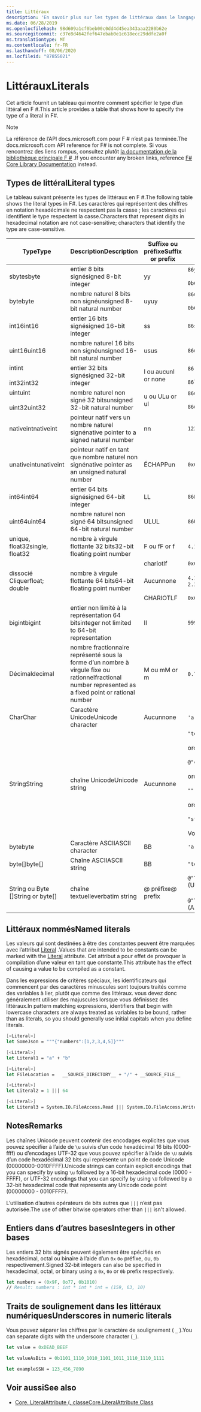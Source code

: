```yaml
---
title: Littéraux
description: 'En savoir plus sur les types de littéraux dans le langage de programmation F #.'
ms.date: 06/28/2019
ms.openlocfilehash: 98d609a1cf0beb00c0dd4d45ea343aaa2280b62e
ms.sourcegitcommit: c37e8d4642fef647ebab0e1c618ecc29ddfe2a0f
ms.translationtype: MT
ms.contentlocale: fr-FR
ms.lasthandoff: 08/06/2020
ms.locfileid: "87855021"
---
```

# <a name="literals"></a><span data-ttu-id="5cccf-103">Littéraux</span><span class="sxs-lookup"><span data-stu-id="5cccf-103">Literals</span></span>

<span data-ttu-id="5cccf-104">Cet article fournit un tableau qui montre comment spécifier le type d’un littéral en F #.</span><span class="sxs-lookup"><span data-stu-id="5cccf-104">This article provides a table that shows how to specify the type of a literal in F#.</span></span>

> [!NOTE]
> <span data-ttu-id="5cccf-105">La référence de l’API docs.microsoft.com pour F # n’est pas terminée.</span><span class="sxs-lookup"><span data-stu-id="5cccf-105">The docs.microsoft.com API reference for F# is not complete.</span></span> <span data-ttu-id="5cccf-106">Si vous rencontrez des liens rompus, consultez plutôt [la documentation de la bibliothèque principale F #](https://fsharp.github.io/fsharp-core-docs/) .</span><span class="sxs-lookup"><span data-stu-id="5cccf-106">If you encounter any broken links, reference [F# Core Library Documentation](https://fsharp.github.io/fsharp-core-docs/) instead.</span></span>

## <a name="literal-types"></a><span data-ttu-id="5cccf-107">Types de littéral</span><span class="sxs-lookup"><span data-stu-id="5cccf-107">Literal types</span></span>

<span data-ttu-id="5cccf-108">Le tableau suivant présente les types de littéraux en F #.</span><span class="sxs-lookup"><span data-stu-id="5cccf-108">The following table shows the literal types in F#.</span></span> <span data-ttu-id="5cccf-109">Les caractères qui représentent des chiffres en notation hexadécimale ne respectent pas la casse ; les caractères qui identifient le type respectent la casse.</span><span class="sxs-lookup"><span data-stu-id="5cccf-109">Characters that represent digits in hexadecimal notation are not case-sensitive; characters that identify the type are case-sensitive.</span></span>

|<span data-ttu-id="5cccf-110">Type</span><span class="sxs-lookup"><span data-stu-id="5cccf-110">Type</span></span>|<span data-ttu-id="5cccf-111">Description</span><span class="sxs-lookup"><span data-stu-id="5cccf-111">Description</span></span>|<span data-ttu-id="5cccf-112">Suffixe ou préfixe</span><span class="sxs-lookup"><span data-stu-id="5cccf-112">Suffix or prefix</span></span>|<span data-ttu-id="5cccf-113">Exemples</span><span class="sxs-lookup"><span data-stu-id="5cccf-113">Examples</span></span>|
|----|-----------|----------------|--------|
|<span data-ttu-id="5cccf-114">sbyte</span><span class="sxs-lookup"><span data-stu-id="5cccf-114">sbyte</span></span>|<span data-ttu-id="5cccf-115">entier 8 bits signé</span><span class="sxs-lookup"><span data-stu-id="5cccf-115">signed 8-bit integer</span></span>|<span data-ttu-id="5cccf-116">y</span><span class="sxs-lookup"><span data-stu-id="5cccf-116">y</span></span>|`86y`<br /><br />`0b00000101y`|
|<span data-ttu-id="5cccf-117">byte</span><span class="sxs-lookup"><span data-stu-id="5cccf-117">byte</span></span>|<span data-ttu-id="5cccf-118">nombre naturel 8 bits non signé</span><span class="sxs-lookup"><span data-stu-id="5cccf-118">unsigned 8-bit natural number</span></span>|<span data-ttu-id="5cccf-119">uy</span><span class="sxs-lookup"><span data-stu-id="5cccf-119">uy</span></span>|`86uy`<br /><br />`0b00000101uy`|
|<span data-ttu-id="5cccf-120">int16</span><span class="sxs-lookup"><span data-stu-id="5cccf-120">int16</span></span>|<span data-ttu-id="5cccf-121">entier 16 bits signé</span><span class="sxs-lookup"><span data-stu-id="5cccf-121">signed 16-bit integer</span></span>|<span data-ttu-id="5cccf-122">s</span><span class="sxs-lookup"><span data-stu-id="5cccf-122">s</span></span>|`86s`|
|<span data-ttu-id="5cccf-123">uint16</span><span class="sxs-lookup"><span data-stu-id="5cccf-123">uint16</span></span>|<span data-ttu-id="5cccf-124">nombre naturel 16 bits non signé</span><span class="sxs-lookup"><span data-stu-id="5cccf-124">unsigned 16-bit natural number</span></span>|<span data-ttu-id="5cccf-125">us</span><span class="sxs-lookup"><span data-stu-id="5cccf-125">us</span></span>|`86us`|
|<span data-ttu-id="5cccf-126">int</span><span class="sxs-lookup"><span data-stu-id="5cccf-126">int</span></span><br /><br /><span data-ttu-id="5cccf-127">int32</span><span class="sxs-lookup"><span data-stu-id="5cccf-127">int32</span></span>|<span data-ttu-id="5cccf-128">entier 32 bits signé</span><span class="sxs-lookup"><span data-stu-id="5cccf-128">signed 32-bit integer</span></span>|<span data-ttu-id="5cccf-129">l ou aucun</span><span class="sxs-lookup"><span data-stu-id="5cccf-129">l or none</span></span>|`86`<br /><br />`86l`|
|<span data-ttu-id="5cccf-130">uint</span><span class="sxs-lookup"><span data-stu-id="5cccf-130">uint</span></span><br /><br /><span data-ttu-id="5cccf-131">uint32</span><span class="sxs-lookup"><span data-stu-id="5cccf-131">uint32</span></span>|<span data-ttu-id="5cccf-132">nombre naturel non signé 32 bits</span><span class="sxs-lookup"><span data-stu-id="5cccf-132">unsigned 32-bit natural number</span></span>|<span data-ttu-id="5cccf-133">u ou UL</span><span class="sxs-lookup"><span data-stu-id="5cccf-133">u or ul</span></span>|`86u`<br /><br />`86ul`|
|<span data-ttu-id="5cccf-134">nativeint</span><span class="sxs-lookup"><span data-stu-id="5cccf-134">nativeint</span></span>|<span data-ttu-id="5cccf-135">pointeur natif vers un nombre naturel signé</span><span class="sxs-lookup"><span data-stu-id="5cccf-135">native pointer to a signed natural number</span></span>|<span data-ttu-id="5cccf-136">n</span><span class="sxs-lookup"><span data-stu-id="5cccf-136">n</span></span>|`123n`|
|<span data-ttu-id="5cccf-137">unativeint</span><span class="sxs-lookup"><span data-stu-id="5cccf-137">unativeint</span></span>|<span data-ttu-id="5cccf-138">pointeur natif en tant que nombre naturel non signé</span><span class="sxs-lookup"><span data-stu-id="5cccf-138">native pointer as an unsigned natural number</span></span>|<span data-ttu-id="5cccf-139">ÉCHAPP</span><span class="sxs-lookup"><span data-stu-id="5cccf-139">un</span></span>|`0x00002D3Fun`|
|<span data-ttu-id="5cccf-140">int64</span><span class="sxs-lookup"><span data-stu-id="5cccf-140">int64</span></span>|<span data-ttu-id="5cccf-141">entier 64 bits signé</span><span class="sxs-lookup"><span data-stu-id="5cccf-141">signed 64-bit integer</span></span>|<span data-ttu-id="5cccf-142">L</span><span class="sxs-lookup"><span data-stu-id="5cccf-142">L</span></span>|`86L`|
|<span data-ttu-id="5cccf-143">uint64</span><span class="sxs-lookup"><span data-stu-id="5cccf-143">uint64</span></span>|<span data-ttu-id="5cccf-144">nombre naturel non signé 64 bits</span><span class="sxs-lookup"><span data-stu-id="5cccf-144">unsigned 64-bit natural number</span></span>|<span data-ttu-id="5cccf-145">UL</span><span class="sxs-lookup"><span data-stu-id="5cccf-145">UL</span></span>|`86UL`|
|<span data-ttu-id="5cccf-146">unique, float32</span><span class="sxs-lookup"><span data-stu-id="5cccf-146">single, float32</span></span>|<span data-ttu-id="5cccf-147">nombre à virgule flottante 32 bits</span><span class="sxs-lookup"><span data-stu-id="5cccf-147">32-bit floating point number</span></span>|<span data-ttu-id="5cccf-148">F ou f</span><span class="sxs-lookup"><span data-stu-id="5cccf-148">F or f</span></span>|<span data-ttu-id="5cccf-149">`4.14F` ou `4.14f`</span><span class="sxs-lookup"><span data-stu-id="5cccf-149">`4.14F` or `4.14f`</span></span>|
|||<span data-ttu-id="5cccf-150">chariot</span><span class="sxs-lookup"><span data-stu-id="5cccf-150">lf</span></span>|`0x00000000lf`|
|<span data-ttu-id="5cccf-151">dissocié Cliquer</span><span class="sxs-lookup"><span data-stu-id="5cccf-151">float; double</span></span>|<span data-ttu-id="5cccf-152">nombre à virgule flottante 64 bits</span><span class="sxs-lookup"><span data-stu-id="5cccf-152">64-bit floating point number</span></span>|<span data-ttu-id="5cccf-153">Aucun</span><span class="sxs-lookup"><span data-stu-id="5cccf-153">none</span></span>|<span data-ttu-id="5cccf-154">`4.14` ou `2.3E+32` ou `2.3e+32`</span><span class="sxs-lookup"><span data-stu-id="5cccf-154">`4.14` or `2.3E+32` or `2.3e+32`</span></span>|
|||<span data-ttu-id="5cccf-155">CHARIOT</span><span class="sxs-lookup"><span data-stu-id="5cccf-155">LF</span></span>|`0x0000000000000000LF`|
|<span data-ttu-id="5cccf-156">bigint</span><span class="sxs-lookup"><span data-stu-id="5cccf-156">bigint</span></span>|<span data-ttu-id="5cccf-157">entier non limité à la représentation 64 bits</span><span class="sxs-lookup"><span data-stu-id="5cccf-157">integer not limited to 64-bit representation</span></span>|<span data-ttu-id="5cccf-158">I</span><span class="sxs-lookup"><span data-stu-id="5cccf-158">I</span></span>|`9999999999999999999999999999I`|
|<span data-ttu-id="5cccf-159">Décimal</span><span class="sxs-lookup"><span data-stu-id="5cccf-159">decimal</span></span>|<span data-ttu-id="5cccf-160">nombre fractionnaire représenté sous la forme d’un nombre à virgule fixe ou rationnel</span><span class="sxs-lookup"><span data-stu-id="5cccf-160">fractional number represented as a fixed point or rational number</span></span>|<span data-ttu-id="5cccf-161">M ou m</span><span class="sxs-lookup"><span data-stu-id="5cccf-161">M or m</span></span>|<span data-ttu-id="5cccf-162">`0.7833M` ou `0.7833m`</span><span class="sxs-lookup"><span data-stu-id="5cccf-162">`0.7833M` or `0.7833m`</span></span>|
|<span data-ttu-id="5cccf-163">Char</span><span class="sxs-lookup"><span data-stu-id="5cccf-163">Char</span></span>|<span data-ttu-id="5cccf-164">Caractère Unicode</span><span class="sxs-lookup"><span data-stu-id="5cccf-164">Unicode character</span></span>|<span data-ttu-id="5cccf-165">Aucun</span><span class="sxs-lookup"><span data-stu-id="5cccf-165">none</span></span>|<span data-ttu-id="5cccf-166">`'a'` ou `'\u0061'`</span><span class="sxs-lookup"><span data-stu-id="5cccf-166">`'a'` or `'\u0061'`</span></span>|
|<span data-ttu-id="5cccf-167">String</span><span class="sxs-lookup"><span data-stu-id="5cccf-167">String</span></span>|<span data-ttu-id="5cccf-168">chaîne Unicode</span><span class="sxs-lookup"><span data-stu-id="5cccf-168">Unicode string</span></span>|<span data-ttu-id="5cccf-169">Aucun</span><span class="sxs-lookup"><span data-stu-id="5cccf-169">none</span></span>|`"text\n"`<br /><br /><span data-ttu-id="5cccf-170">or</span><span class="sxs-lookup"><span data-stu-id="5cccf-170">or</span></span><br /><br />`@"c:\filename"`<br /><br /><span data-ttu-id="5cccf-171">or</span><span class="sxs-lookup"><span data-stu-id="5cccf-171">or</span></span><br /><br />`"""<book title="Paradise Lost">"""`<br /><br /><span data-ttu-id="5cccf-172">or</span><span class="sxs-lookup"><span data-stu-id="5cccf-172">or</span></span><br /><br />`"string1" + "string2"`<br /><br /><span data-ttu-id="5cccf-173">Voir aussi [chaînes](Strings.md).</span><span class="sxs-lookup"><span data-stu-id="5cccf-173">See also [Strings](Strings.md).</span></span>|
|<span data-ttu-id="5cccf-174">byte</span><span class="sxs-lookup"><span data-stu-id="5cccf-174">byte</span></span>|<span data-ttu-id="5cccf-175">Caractère ASCII</span><span class="sxs-lookup"><span data-stu-id="5cccf-175">ASCII character</span></span>|<span data-ttu-id="5cccf-176">B</span><span class="sxs-lookup"><span data-stu-id="5cccf-176">B</span></span>|`'a'B`|
|<span data-ttu-id="5cccf-177">byte[]</span><span class="sxs-lookup"><span data-stu-id="5cccf-177">byte[]</span></span>|<span data-ttu-id="5cccf-178">Chaîne ASCII</span><span class="sxs-lookup"><span data-stu-id="5cccf-178">ASCII string</span></span>|<span data-ttu-id="5cccf-179">B</span><span class="sxs-lookup"><span data-stu-id="5cccf-179">B</span></span>|`"text"B`|
|<span data-ttu-id="5cccf-180">String ou Byte []</span><span class="sxs-lookup"><span data-stu-id="5cccf-180">String or byte[]</span></span>|<span data-ttu-id="5cccf-181">chaîne textuelle</span><span class="sxs-lookup"><span data-stu-id="5cccf-181">verbatim string</span></span>|<span data-ttu-id="5cccf-182">@ préfixe</span><span class="sxs-lookup"><span data-stu-id="5cccf-182">@ prefix</span></span>|<span data-ttu-id="5cccf-183">`@"\\server\share"`Unicode</span><span class="sxs-lookup"><span data-stu-id="5cccf-183">`@"\\server\share"` (Unicode)</span></span><br /><br /><span data-ttu-id="5cccf-184">`@"\\server\share"B`R</span><span class="sxs-lookup"><span data-stu-id="5cccf-184">`@"\\server\share"B` (ASCII)</span></span>|

## <a name="named-literals"></a><span data-ttu-id="5cccf-185">Littéraux nommés</span><span class="sxs-lookup"><span data-stu-id="5cccf-185">Named literals</span></span>

<span data-ttu-id="5cccf-186">Les valeurs qui sont destinées à être des constantes peuvent être marquées avec l’attribut [Literal](https://msdn.microsoft.com/library/465f36ce-d146-41c0-b425-679c509cd285) .</span><span class="sxs-lookup"><span data-stu-id="5cccf-186">Values that are intended to be constants can be marked with the [Literal](https://msdn.microsoft.com/library/465f36ce-d146-41c0-b425-679c509cd285) attribute.</span></span> <span data-ttu-id="5cccf-187">Cet attribut a pour effet de provoquer la compilation d’une valeur en tant que constante.</span><span class="sxs-lookup"><span data-stu-id="5cccf-187">This attribute has the effect of causing a value to be compiled as a constant.</span></span>

<span data-ttu-id="5cccf-188">Dans les expressions de critères spéciaux, les identificateurs qui commencent par des caractères minuscules sont toujours traités comme des variables à lier, plutôt que comme des littéraux. vous devez donc généralement utiliser des majuscules lorsque vous définissez des littéraux.</span><span class="sxs-lookup"><span data-stu-id="5cccf-188">In pattern matching expressions, identifiers that begin with lowercase characters are always treated as variables to be bound, rather than as literals, so you should generally use initial capitals when you define literals.</span></span>

```fsharp
[<Literal>]
let SomeJson = """{"numbers":[1,2,3,4,5]}"""

[<Literal>]
let Literal1 = "a" + "b"

[<Literal>]
let FileLocation =   __SOURCE_DIRECTORY__ + "/" + __SOURCE_FILE__

[<Literal>]
let Literal2 = 1 ||| 64

[<Literal>]
let Literal3 = System.IO.FileAccess.Read ||| System.IO.FileAccess.Write
```

## <a name="remarks"></a><span data-ttu-id="5cccf-189">Notes</span><span class="sxs-lookup"><span data-stu-id="5cccf-189">Remarks</span></span>

<span data-ttu-id="5cccf-190">Les chaînes Unicode peuvent contenir des encodages explicites que vous pouvez spécifier à l’aide de `\u` suivis d’un code hexadécimal 16 bits (0000-ffff) ou d’encodages UTF-32 que vous pouvez spécifier à l’aide de `\U` suivis d’un code hexadécimal 32 bits qui représente un point de code Unicode (00000000-0010FFFF).</span><span class="sxs-lookup"><span data-stu-id="5cccf-190">Unicode strings can contain explicit encodings that you can specify by using `\u` followed by a 16-bit hexadecimal code (0000 - FFFF), or UTF-32 encodings that you can specify by using `\U` followed by a 32-bit hexadecimal code that represents any Unicode code point (00000000 - 0010FFFF).</span></span>

<span data-ttu-id="5cccf-191">L’utilisation d’autres opérateurs de bits autres que `|||` n’est pas autorisée.</span><span class="sxs-lookup"><span data-stu-id="5cccf-191">The use of other bitwise operators other than `|||` isn't allowed.</span></span>

## <a name="integers-in-other-bases"></a><span data-ttu-id="5cccf-192">Entiers dans d’autres bases</span><span class="sxs-lookup"><span data-stu-id="5cccf-192">Integers in other bases</span></span>

<span data-ttu-id="5cccf-193">Les entiers 32 bits signés peuvent également être spécifiés en hexadécimal, octal ou binaire à l’aide d’un `0x` `0o` préfixe, ou, `0b` respectivement.</span><span class="sxs-lookup"><span data-stu-id="5cccf-193">Signed 32-bit integers can also be specified in hexadecimal, octal, or binary using a `0x`, `0o` or `0b` prefix respectively.</span></span>

```fsharp
let numbers = (0x9F, 0o77, 0b1010)
// Result: numbers : int * int * int = (159, 63, 10)
```

## <a name="underscores-in-numeric-literals"></a><span data-ttu-id="5cccf-194">Traits de soulignement dans les littéraux numériques</span><span class="sxs-lookup"><span data-stu-id="5cccf-194">Underscores in numeric literals</span></span>

<span data-ttu-id="5cccf-195">Vous pouvez séparer les chiffres par le caractère de soulignement ( `_` ).</span><span class="sxs-lookup"><span data-stu-id="5cccf-195">You can separate digits with the underscore character (`_`).</span></span>

```fsharp
let value = 0xDEAD_BEEF

let valueAsBits = 0b1101_1110_1010_1101_1011_1110_1110_1111

let exampleSSN = 123_456_7890
```

## <a name="see-also"></a><span data-ttu-id="5cccf-196">Voir aussi</span><span class="sxs-lookup"><span data-stu-id="5cccf-196">See also</span></span>

- [<span data-ttu-id="5cccf-197">Core. LiteralAttribute (, classe</span><span class="sxs-lookup"><span data-stu-id="5cccf-197">Core.LiteralAttribute Class</span></span>](https://msdn.microsoft.com/visualfsharpdocs/conceptual/core.literalattribute-class-%5bfsharp%5d)
